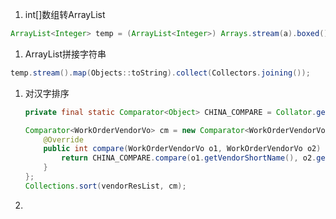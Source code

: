 

1. int[]数组转ArrayList

```java
ArrayList<Integer> temp = (ArrayList<Integer>) Arrays.stream(a).boxed().collect(Collectors.toList());
```

1. ArrayList拼接字符串

```java
temp.stream().map(Objects::toString).collect(Collectors.joining());
```

1. 对汉字排序

   ```java
   private final static Comparator<Object> CHINA_COMPARE = Collator.getInstance(java.util.Locale.CHINA);
   
   Comparator<WorkOrderVendorVo> cm = new Comparator<WorkOrderVendorVo>() {
       @Override
       public int compare(WorkOrderVendorVo o1, WorkOrderVendorVo o2) {
           return CHINA_COMPARE.compare(o1.getVendorShortName(), o2.getVendorShortName());
       }
   };
   Collections.sort(vendorResList, cm);
   ```

2. 





















































